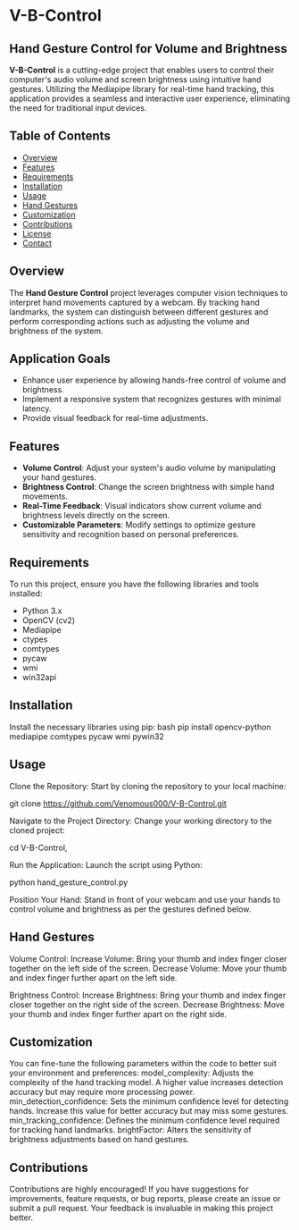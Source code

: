 # V-B-Control

## Hand Gesture Control for Volume and Brightness

**V-B-Control** is a cutting-edge project that enables users to control their computer's audio volume and screen brightness using intuitive hand gestures. Utilizing the Mediapipe library for real-time hand tracking, this application provides a seamless and interactive user experience, eliminating the need for traditional input devices.

## Table of Contents
- [Overview](#overview)
- [Features](#features)
- [Requirements](#requirements)
- [Installation](#installation)
- [Usage](#usage)
- [Hand Gestures](#hand-gestures)
- [Customization](#customization)
- [Contributions](#contributions)
- [License](#license)
- [Contact](#contact)

## Overview
The **Hand Gesture Control** project leverages computer vision techniques to interpret hand movements captured by a webcam. By tracking hand landmarks, the system can distinguish between different gestures and perform corresponding actions such as adjusting the volume and brightness of the system.

## Application Goals
- Enhance user experience by allowing hands-free control of volume and brightness.
- Implement a responsive system that recognizes gestures with minimal latency.
- Provide visual feedback for real-time adjustments.

## Features
- **Volume Control**: Adjust your system's audio volume by manipulating your hand gestures.
- **Brightness Control**: Change the screen brightness with simple hand movements.
- **Real-Time Feedback**: Visual indicators show current volume and brightness levels directly on the screen.
- **Customizable Parameters**: Modify settings to optimize gesture sensitivity and recognition based on personal preferences.

## Requirements
To run this project, ensure you have the following libraries and tools installed:

- Python 3.x
- OpenCV (cv2)
- Mediapipe
- ctypes
- comtypes
- pycaw
- wmi
- win32api

## Installation
Install the necessary libraries using pip:
bash
pip install opencv-python mediapipe comtypes pycaw wmi pywin32

## Usage

Clone the Repository: Start by cloning the repository to your local machine:

git clone https://github.com/Venomous000/V-B-Control.git

Navigate to the Project Directory: Change your working directory to the cloned project:

cd V-B-Control,

Run the Application: Launch the script using Python:

python hand_gesture_control.py

Position Your Hand: Stand in front of your webcam and use your hands to control volume and brightness as per the gestures defined below.

## Hand Gestures

Volume Control:
Increase Volume: Bring your thumb and index finger closer together on the left side of the screen.
Decrease Volume: Move your thumb and index finger further apart on the left side.

Brightness Control:
Increase Brightness: Bring your thumb and index finger closer together on the right side of the screen.
Decrease Brightness: Move your thumb and index finger further apart on the right side.

## Customization

You can fine-tune the following parameters within the code to better suit your environment and preferences:
model_complexity: Adjusts the complexity of the hand tracking model. A higher value increases detection accuracy but may require more processing power.
min_detection_confidence: Sets the minimum confidence level for detecting hands. Increase this value for better accuracy but may miss some gestures.
min_tracking_confidence: Defines the minimum confidence level required for tracking hand landmarks.
brightFactor: Alters the sensitivity of brightness adjustments based on hand gestures.

## Contributions
Contributions are highly encouraged! If you have suggestions for improvements, feature requests, or bug reports, please create an issue or submit a pull request. Your feedback is invaluable in making this project better.
